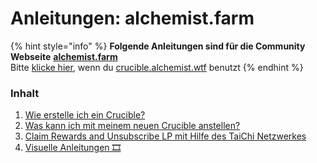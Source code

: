 # Anleitungen: alchemist.farm

{% hint style="info" %}
**Folgende Anleitungen sind für die Community Webseite** [**alchemist.farm**](https://alchemist.farm/)  
Bitte [klicke hier](../guides-crucible.alchemist.wtf/), wenn du [crucible.alchemist.wtf](https://crucible.alchemist.wtf/) benutzt
{% endhint %}

### Inhalt

1. [Wie erstelle ich ein Crucible?]()
2. [Was kann ich mit meinem neuen Crucible anstellen?](i-minted-a-crucible-now-what.md)
3. [Claim Rewards and Unsubscribe LP mit Hilfe des TaiChi Netzwerkes](how-to-claim-rewards-and-unsubscribe-your-lp-from-the-aludel-using-the-taichi-network.md)
4. [Visuelle Anleitungen 🎞](visual-guides.md)

